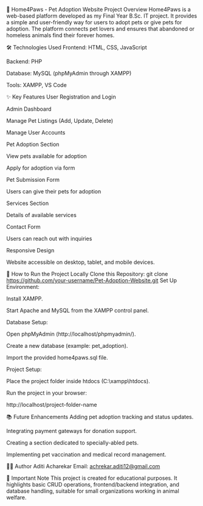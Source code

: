 🐾 Home4Paws - Pet Adoption Website
Project Overview
Home4Paws is a web-based platform developed as my Final Year B.Sc. IT project.
It provides a simple and user-friendly way for users to adopt pets or give pets for adoption.
The platform connects pet lovers and ensures that abandoned or homeless animals find their forever homes.

🛠️ Technologies Used
Frontend: HTML, CSS, JavaScript

Backend: PHP

Database: MySQL (phpMyAdmin through XAMPP)

Tools: XAMPP, VS Code

✨ Key Features
User Registration and Login

Admin Dashboard

Manage Pet Listings (Add, Update, Delete)

Manage User Accounts

Pet Adoption Section

View pets available for adoption

Apply for adoption via form

Pet Submission Form

Users can give their pets for adoption

Services Section

Details of available services

Contact Form

Users can reach out with inquiries

Responsive Design

Website accessible on desktop, tablet, and mobile devices.

🚀 How to Run the Project Locally
Clone this Repository:
git clone https://github.com/your-username/Pet-Adoption-Website.git
Set Up Environment:

Install XAMPP.

Start Apache and MySQL from the XAMPP control panel.

Database Setup:

Open phpMyAdmin (http://localhost/phpmyadmin/).

Create a new database (example: pet_adoption).

Import the provided home4paws.sql file.

Project Setup:

Place the project folder inside htdocs (C:\xampp\htdocs).

Run the project in your browser:

http://localhost/project-folder-name

📚 Future Enhancements
Adding pet adoption tracking and status updates.

Integrating payment gateways for donation support.

Creating a section dedicated to specially-abled pets.

Implementing pet vaccination and medical record management.

👩‍💻 Author
Aditi Acharekar
Email: achrekar.aditi12@gmail.com

📌 Important Note
This project is created for educational purposes.
It highlights basic CRUD operations, frontend/backend integration, and database handling, suitable for small organizations working in animal welfare.
